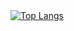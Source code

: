 
<div style="width: 200px;">
<a href="https://github.com/SeuPerfilAqui/github-readme-stats">
  <img src="https://github-readme-stats.vercel.app/api/top-langs/striker765=https://github.com/striker765&langs_count=8" alt="Top Langs" />
</a>
</div>
